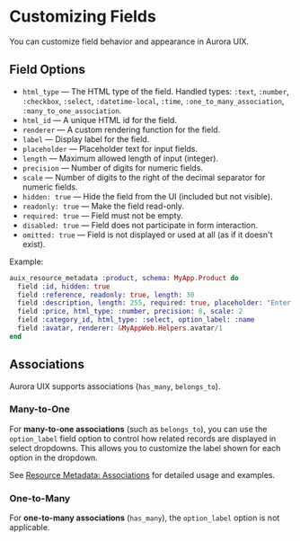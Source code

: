 # Customizing Fields

You can customize field behavior and appearance in Aurora UIX.

## Field Options

- `html_type` — The HTML type of the field. Handled types: `:text`, `:number`, `:checkbox`, `:select`, `:datetime-local`, `:time`, `:one_to_many_association`, `:many_to_one_association`.
- `html_id` — A unique HTML id for the field.
- `renderer` — A custom rendering function for the field.
- `label` — Display label for the field.
- `placeholder` — Placeholder text for input fields.
- `length` — Maximum allowed length of input (integer).
- `precision` — Number of digits for numeric fields.
- `scale` — Number of digits to the right of the decimal separator for numeric fields.
- `hidden: true` — Hide the field from the UI (included but not visible).
- `readonly: true` — Make the field read-only.
- `required: true` — Field must not be empty.
- `disabled: true` — Field does not participate in form interaction.
- `omitted: true` — Field is not displayed or used at all (as if it doesn't exist).

Example:

```elixir
auix_resource_metadata :product, schema: MyApp.Product do
  field :id, hidden: true
  field :reference, readonly: true, length: 30
  field :description, length: 255, required: true, placeholder: "Enter description"
  field :price, html_type: :number, precision: 8, scale: 2
  field :category_id, html_type: :select, option_label: :name
  field :avatar, renderer: &MyAppWeb.Helpers.avatar/1
end
```

## Associations

Aurora UIX supports associations (`has_many`, `belongs_to`).

### Many-to-One

For **many-to-one associations** (such as `belongs_to`), you can use the `option_label` field option to control how related records are displayed in select dropdowns. This allows you to customize the label shown for each option in the dropdown.

See [Resource Metadata: Associations](../resource_metadata.md#associations) for detailed usage and examples.

### One-to-Many

For **one-to-many associations** (`has_many`), the `option_label` option is not applicable.
